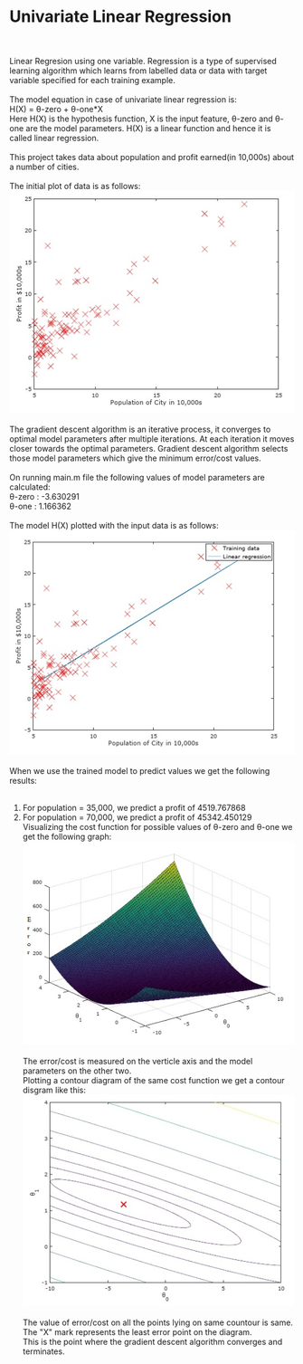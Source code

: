 # Univariate Linear Regression
<br><br>
Linear Regresion using one variable. Regression is a type of supervised learning algorithm which learns from labelled data or data with target variable specified for each training example.<br><br>
The model equation in case of univariate linear regression is:<br>
H(X) = θ-zero + θ-one\*X
<br>
Here H(X) is the hypothesis function, X is the input feature, θ-zero and θ-one are the model parameters. H(X) is a linear function and hence it is called linear regression.
<br><br>
This project takes data about population and profit earned(in 10,000s) about a number of cities.<br><br>
The initial plot of data is as follows:<br>
<img src="https://github.com/kailashmaurya/Machine-Learning/blob/master/Univariate%20Linear%20Regression/graphs/Data_Plot.JPG" style="margin-right: auto; margin-left: auto;"><br><br>
The gradient descent algorithm is an iterative process, it converges to optimal model parameters after multiple iterations. At each iteration it moves closer towards the optimal parameters. Gradient descent algorithm selects those model parameters which give the minimum error/cost values.<br><br>
On running main.m file the following values of model parameters are calculated:<br>
θ-zero : -3.630291<br>
θ-one  :  1.166362<br><br>
The model H(X) plotted with the input data is as follows:<br>
<img src="https://github.com/kailashmaurya/Machine-Learning/blob/master/Univariate%20Linear%20Regression/graphs/Model.jpg" style="margin-right: auto; margin-left: auto;"><br><br>
When we use the trained model to predict values we get the following results:<br><br>
1. For population = 35,000, we predict a profit of 4519.767868<br>
2. For population = 70,000, we predict a profit of 45342.450129<br>
Visualizing the cost function for possible values of θ-zero and θ-one we get the following graph:<br>
<img src="https://github.com/kailashmaurya/Machine-Learning/blob/master/Univariate%20Linear%20Regression/graphs/Cost_Function.jpg" style="margin-right: auto; margin-left: auto;"><br><br>
The error/cost is measured on the verticle axis and the model parameters on the other two.<br>
Plotting a contour diagram of the same cost function we get a contour disgram like this:
<img src="https://github.com/kailashmaurya/Machine-Learning/blob/master/Univariate%20Linear%20Regression/graphs/Cost_Contour.jpg" style="margin-right: auto; margin-left: auto;"><br><br>
The value of error/cost on all the points lying on same countour is same. The "X" mark represents the least error point on the diagram.<br>
This is the point where the gradient descent algorithm converges and terminates.
